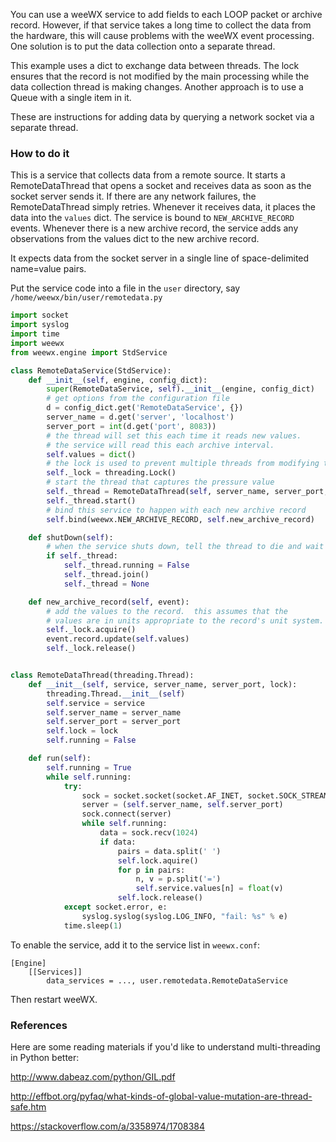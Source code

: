 You can use a weeWX service to add fields to each LOOP packet or archive record.  However, if that service takes a long time to collect the data from the hardware, this will cause problems with the weeWX event processing.  One solution is to put the data collection onto a separate thread.

This example uses a dict to exchange data between threads.  The lock ensures that the record is not modified by the main processing while the data collection thread is making changes.  Another approach is to use a Queue with a single item in it.

These are instructions for adding data by querying a network socket via a separate thread.

### How to do it

This is a service that collects data from a remote source.  It starts a RemoteDataThread that opens a socket and receives data as soon as the socket server sends it.  If there are any network failures, the RemoteDataThread simply retries.  Whenever it receives data, it places the data into the `values` dict.  The service is bound to `NEW_ARCHIVE_RECORD` events.  Whenever there is a new archive record, the service adds any observations from the values dict to the new archive record.

It expects data from the socket server in a single line of space-delimited name=value pairs.

Put the service code into a file in the `user` directory, say `/home/weewx/bin/user/remotedata.py`

```Python
import socket
import syslog
import time
import weewx
from weewx.engine import StdService

class RemoteDataService(StdService):
    def __init__(self, engine, config_dict):
        super(RemoteDataService, self).__init__(engine, config_dict)
        # get options from the configuration file
        d = config_dict.get('RemoteDataService', {})
        server_name = d.get('server', 'localhost')
        server_port = int(d.get('port', 8083))
        # the thread will set this each time it reads new values.
        # the service will read this each archive interval.
        self.values = dict()
        # the lock is used to prevent multiple threads from modifying the same data
        self._lock = threading.Lock()
        # start the thread that captures the pressure value
        self._thread = RemoteDataThread(self, server_name, server_port, self._lock)
        self._thread.start()
        # bind this service to happen with each new archive record
        self.bind(weewx.NEW_ARCHIVE_RECORD, self.new_archive_record)

    def shutDown(self):
        # when the service shuts down, tell the thread to die and wait for it
        if self._thread:
            self._thread.running = False
            self._thread.join()
            self._thread = None

    def new_archive_record(self, event):
        # add the values to the record.  this assumes that the
        # values are in units appropriate to the record's unit system.
        self._lock.acquire()
        event.record.update(self.values)
        self._lock.release()


class RemoteDataThread(threading.Thread):
    def __init__(self, service, server_name, server_port, lock):
        threading.Thread.__init__(self)
        self.service = service
        self.server_name = server_name
        self.server_port = server_port
        self.lock = lock
        self.running = False

    def run(self):
        self.running = True
        while self.running:
            try:
                sock = socket.socket(socket.AF_INET, socket.SOCK_STREAM)
                server = (self.server_name, self.server_port)
                sock.connect(server)
                while self.running:
                    data = sock.recv(1024)
                    if data:
                        pairs = data.split(' ')
                        self.lock.aquire()
                        for p in pairs:
                            n, v = p.split('=')
                            self.service.values[n] = float(v)
                        self.lock.release()
            except socket.error, e:
                syslog.syslog(syslog.LOG_INFO, "fail: %s" % e)
            time.sleep(1)
```

To enable the service, add it to the service list in `weewx.conf`:

```
[Engine]
    [[Services]]
        data_services = ..., user.remotedata.RemoteDataService
```

Then restart weeWX.

### References

Here are some reading materials if you'd like to understand multi-threading in Python better:

http://www.dabeaz.com/python/GIL.pdf

http://effbot.org/pyfaq/what-kinds-of-global-value-mutation-are-thread-safe.htm

https://stackoverflow.com/a/3358974/1708384
